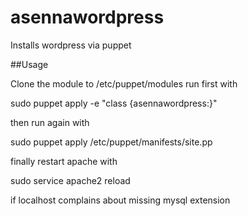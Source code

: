 # asennawordpress
Installs wordpress via puppet

##Usage

Clone the module to /etc/puppet/modules run first with 

sudo puppet apply -e "class {asennawordpress:}"

then run again with 

sudo puppet apply /etc/puppet/manifests/site.pp

finally restart apache with 

sudo service apache2 reload

if localhost complains about missing mysql extension
